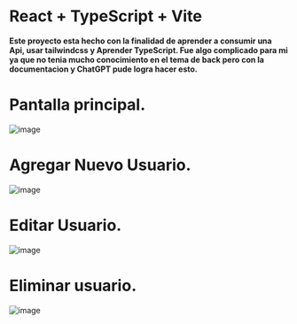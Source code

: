 # React + TypeScript + Vite

**Este proyecto esta hecho con la finalidad de aprender a consumir una Api, usar tailwindcss y Aprender TypeScript.
Fue algo complicado para mi ya que no tenia mucho conocimiento en el tema de back pero con la documentacion y ChatGPT pude logra hacer esto.**

# Pantalla principal.
![image](https://github.com/user-attachments/assets/0fe9bc92-e301-4a83-90a8-58ef79167dab)

# Agregar Nuevo Usuario.
![image](https://github.com/user-attachments/assets/b3d9087b-bcb5-4b4a-94f0-7af1917a71e6)

# Editar Usuario.
![image](https://github.com/user-attachments/assets/7fae218c-16c4-44d5-8d81-f8bd4bad0fa3)

# Eliminar usuario.
![image](https://github.com/user-attachments/assets/9985f213-66c1-487a-9626-ad8024fc2b8b)




